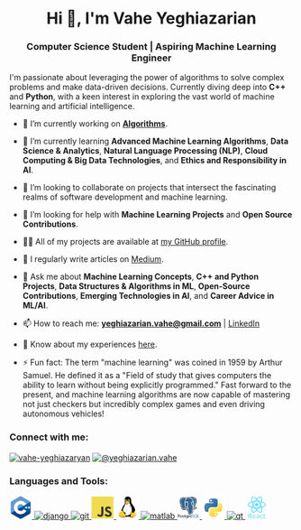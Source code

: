 <h1 align="center">Hi 👋, I'm Vahe Yeghiazarian</h1>
<h3 align="center">Computer Science Student | Aspiring Machine Learning Engineer</h3>

I'm passionate about leveraging the power of algorithms to solve complex problems and make data-driven decisions. Currently diving deep into **C++** and **Python**, with a keen interest in exploring the vast world of machine learning and artificial intelligence.

- 🔭 I’m currently working on **[Algorithms](https://github.com/YeghiazarianVahe/Algorithms)**.

- 🌱 I’m currently learning **Advanced Machine Learning Algorithms**, **Data Science & Analytics**, **Natural Language Processing (NLP)**, **Cloud Computing & Big Data Technologies**, and **Ethics and Responsibility in AI**.

- 👯 I’m looking to collaborate on projects that intersect the fascinating realms of software development and machine learning.

- 🤝 I’m looking for help with **Machine Learning Projects** and **Open Source Contributions**.

- 👨‍💻 All of my projects are available at [my GitHub profile](https://github.com/YeghiazarianVahe).

- 📝 I regularly write articles on [Medium](https://medium.com/@yeghiazarian.vahe).

- 💬 Ask me about **Machine Learning Concepts**, **C++ and Python Projects**, **Data Structures & Algorithms in ML**, **Open-Source Contributions**, **Emerging Technologies in AI**, and **Career Advice in ML/AI**.

- 📫 How to reach me: **yeghiazarian.vahe@gmail.com** | [LinkedIn](https://linkedin.com/in/vahe-yeghiazaryan)

- 📄 Know about my experiences [here](https://drive.google.com/file/d/1aRZByrBlbMle_hQIIzS1KnzU3cGhRSmC/view?usp=sharing).

- ⚡ Fun fact: The term "machine learning" was coined in 1959 by Arthur Samuel. He defined it as a "Field of study that gives computers the ability to learn without being explicitly programmed." Fast forward to the present, and machine learning algorithms are now capable of mastering not just checkers but incredibly complex games and even driving autonomous vehicles!

### Connect with me:
<p align="left">
<a href="https://linkedin.com/in/vahe-yeghiazaryan" target="blank"><img align="center" src="https://raw.githubusercontent.com/rahuldkjain/github-profile-readme-generator/master/src/images/icons/Social/linked-in-alt.svg" alt="vahe-yeghiazaryan" height="30" width="40" /></a>
<a href="https://medium.com/@yeghiazarian.vahe" target="blank"><img align="center" src="https://raw.githubusercontent.com/rahuldkjain/github-profile-readme-generator/master/src/images/icons/Social/medium.svg" alt="@yeghiazarian.vahe" height="30" width="40" /></a>
</p>

### Languages and Tools:
<p align="left"> 
<!-- Icons for languages and tools -->
<a href="https://www.w3schools.com/cpp/" target="_blank" rel="noreferrer"> <img src="https://raw.githubusercontent.com/devicons/devicon/master/icons/cplusplus/cplusplus-original.svg" alt="cplusplus" width="40" height="40"/> </a> <a href="https://www.djangoproject.com/" target="_blank" rel="noreferrer"> <img src="https://cdn.worldvectorlogo.com/logos/django.svg" alt="django" width="40" height="40"/> </a> <a href="https://git-scm.com/" target="_blank" rel="noreferrer"> <img src="https://www.vectorlogo.zone/logos/git-scm/git-scm-icon.svg" alt="git" width="40" height="40"/> </a> <a href="https://developer.mozilla.org/en-US/docs/Web/JavaScript" target="_blank" rel="noreferrer"> <img src="https://raw.githubusercontent.com/devicons/devicon/master/icons/javascript/javascript-original.svg" alt="javascript" width="40" height="40"/> </a> <a href="https://www.linux.org/" target="_blank" rel="noreferrer"> <img src="https://raw.githubusercontent.com/devicons/devicon/master/icons/linux/linux-original.svg" alt="linux" width="40" height="40"/> </a> <a href="https://www.mathworks.com/" target="_blank" rel="noreferrer"> <img src="https://upload.wikimedia.org/wikipedia/commons/2/21/Matlab_Logo.png" alt="matlab" width="40" height="40"/> </a> <a href="https://www.postgresql.org" target="_blank" rel="noreferrer"> <img src="https://raw.githubusercontent.com/devicons/devicon/master/icons/postgresql/postgresql-original-wordmark.svg" alt="postgresql" width="40" height="40"/> </a> <a href="https://www.python.org" target="_blank" rel="noreferrer"> <img src="https://raw.githubusercontent.com/devicons/devicon/master/icons/python/python-original.svg" alt="python" width="40" height="40"/> </a> <a href="https://www.qt.io/" target="_blank" rel="noreferrer"> <img src="https://upload.wikimedia.org/wikipedia/commons/0/0b/Qt_logo_2016.svg" alt="qt" width="40" height="40"/> </a> <a href="https://reactjs.org/" target="_blank" rel="noreferrer"> <img src="https://raw.githubusercontent.com/devicons/devicon/master/icons/react/react-original-wordmark.svg" alt="react" width="40" height="40"/> </a> </p>

</p>

